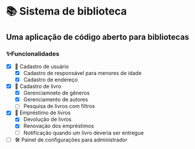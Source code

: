 # 📚 Sistema de biblioteca 
## Uma aplicação de código aberto para bibliotecas

### ✨Funcionalidades
- [x] 👥 Cadastro de usuário
  - [x] Cadastro de responsável para menores de idade
  - [x] Cadastro de endereço
- [x] 📖 Cadastro de livro
  - [x] Gerenciamneto de gêneros
  - [x] Gerenciamento de autores
  - [ ] Pesquisa de livros com filtros
- [x] 📅 Empréstimo de livros
  - [x] Devolução de livros
  - [x] Renovação dos empréstimos
  - [ ] Notificação quando um livro deveria ser entregue
- [ ] 🛠 Painel de configurações para administrador
